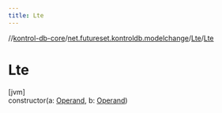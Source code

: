 ```yaml
---
title: Lte
---
```

//[kontrol-db-core](../../../index.html)/[net.futureset.kontroldb.modelchange](../index.html)/[Lte](index.html)/[Lte](-lte.html)



# Lte



[jvm]\
constructor(a: [Operand](../-operand/index.html), b: [Operand](../-operand/index.html))





